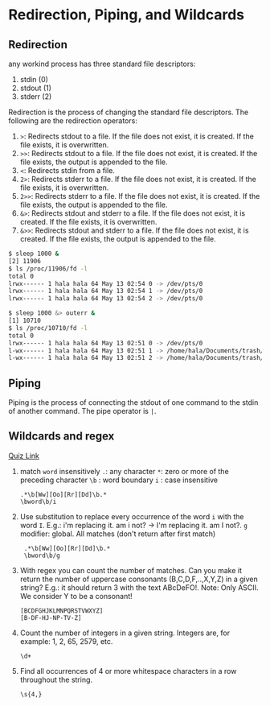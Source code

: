 # Redirection, Piping, and Wildcards

## Redirection

any workind process has three standard file descriptors:

1. stdin (0)
2. stdout (1)
3. stderr (2)

Redirection is the process of changing the standard file descriptors. The following are the redirection operators:

1. `>`: Redirects stdout to a file. If the file does not exist, it is created. If the file exists, it is overwritten.
2. `>>`: Redirects stdout to a file. If the file does not exist, it is created. If the file exists, the output is appended to the file.
3. `<`: Redirects stdin from a file.
4. `2>`: Redirects stderr to a file. If the file does not exist, it is created. If the file exists, it is overwritten.
5. `2>>`: Redirects stderr to a file. If the file does not exist, it is created. If the file exists, the output is appended to the file.
6. `&>`: Redirects stdout and stderr to a file. If the file does not exist, it is created. If the file exists, it is overwritten.
7. `&>>`: Redirects stdout and stderr to a file. If the file does not exist, it is created. If the file exists, the output is appended to the file.

```bash
$ sleep 1000 &
[2] 11906
$ ls /proc/11906/fd -l
total 0
lrwx------ 1 hala hala 64 May 13 02:54 0 -> /dev/pts/0
lrwx------ 1 hala hala 64 May 13 02:54 1 -> /dev/pts/0
lrwx------ 1 hala hala 64 May 13 02:54 2 -> /dev/pts/0

$ sleep 1000 &> outerr &
[1] 10710
$ ls /proc/10710/fd -l
total 0
lrwx------ 1 hala hala 64 May 13 02:51 0 -> /dev/pts/0
l-wx------ 1 hala hala 64 May 13 02:51 1 -> /home/hala/Documents/trash/outerr
l-wx------ 1 hala hala 64 May 13 02:51 2 -> /home/hala/Documents/trash/outerr
```

## Piping

Piping is the process of connecting the stdout of one command to the stdin of another command. The pipe operator is `|`.

## Wildcards and regex

[Quiz Link](https://regex101.com/quiz/3)

1. match `word` insensitively
`.`: any character
`*`: zero or more of the preceding character
`\b` : word boundary
`i` : case insensitive

   ```regex
   .*\b[Ww][Oo][Rr][Dd]\b.*
   \bword\b/i
   ```

2. Use substitution to replace every occurrence of the word `i` with the word `I`. E.g.: i'm replacing it. am i not? -> I'm replacing it. am I not?.
`g` modifier: global. All matches (don't return after first match)

   ```regex
    .*\b[Ww][Oo][Rr][Dd]\b.*
    \bword\b/g
    ```

3. With regex you can count the number of matches. Can you make it return the number of uppercase consonants (B,C,D,F,..,X,Y,Z) in a given string? E.g.: it should return 3 with the text ABcDeFO!. Note: Only ASCII. We consider Y to be a consonant!

   ```regex
   [BCDFGHJKLMNPQRSTVWXYZ]
   [B-DF-HJ-NP-TV-Z]
   ```

4. Count the number of integers in a given string. Integers are, for example: 1, 2, 65, 2579, etc.

    ```regex
    \d+
    ```

5. Find all occurrences of 4 or more whitespace characters in a row throughout the string.

    ```regex
    \s{4,}
    ```

